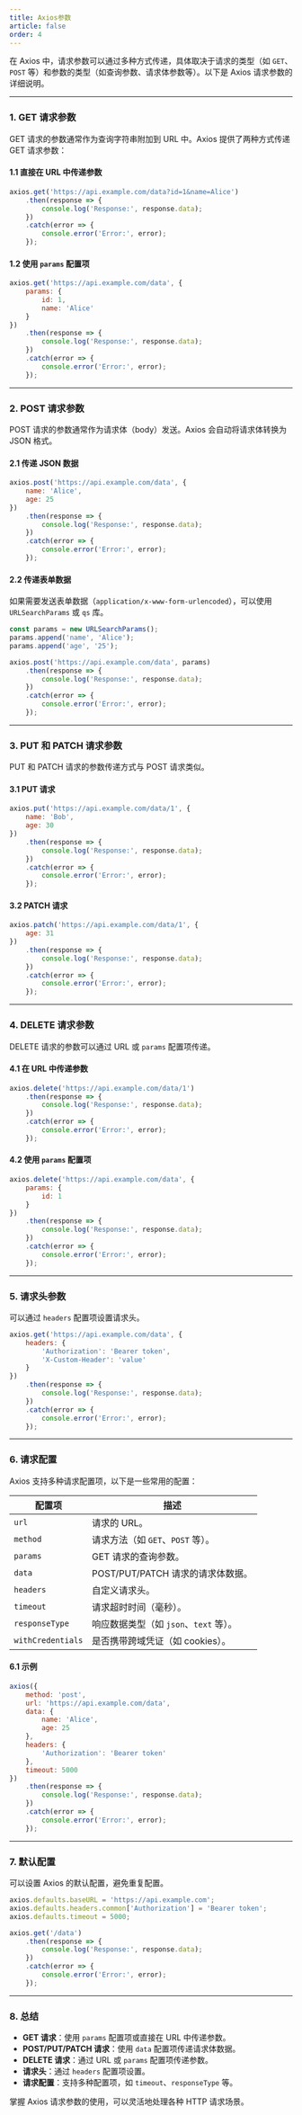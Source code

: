 ```yaml
---
title: Axios参数
article: false
order: 4
---
```


在 Axios 中，请求参数可以通过多种方式传递，具体取决于请求的类型（如 `GET`、`POST` 等）和参数的类型（如查询参数、请求体参数等）。以下是 Axios 请求参数的详细说明。

---

### **1. GET 请求参数**
GET 请求的参数通常作为查询字符串附加到 URL 中。Axios 提供了两种方式传递 GET 请求参数：

#### **1.1 直接在 URL 中传递参数**
```javascript
axios.get('https://api.example.com/data?id=1&name=Alice')
    .then(response => {
        console.log('Response:', response.data);
    })
    .catch(error => {
        console.error('Error:', error);
    });
```

#### **1.2 使用 `params` 配置项**
```javascript
axios.get('https://api.example.com/data', {
    params: {
        id: 1,
        name: 'Alice'
    }
})
    .then(response => {
        console.log('Response:', response.data);
    })
    .catch(error => {
        console.error('Error:', error);
    });
```

---

### **2. POST 请求参数**
POST 请求的参数通常作为请求体（body）发送。Axios 会自动将请求体转换为 JSON 格式。

#### **2.1 传递 JSON 数据**
```javascript
axios.post('https://api.example.com/data', {
    name: 'Alice',
    age: 25
})
    .then(response => {
        console.log('Response:', response.data);
    })
    .catch(error => {
        console.error('Error:', error);
    });
```

#### **2.2 传递表单数据**
如果需要发送表单数据（`application/x-www-form-urlencoded`），可以使用 `URLSearchParams` 或 `qs` 库。

```javascript
const params = new URLSearchParams();
params.append('name', 'Alice');
params.append('age', '25');

axios.post('https://api.example.com/data', params)
    .then(response => {
        console.log('Response:', response.data);
    })
    .catch(error => {
        console.error('Error:', error);
    });
```

---

### **3. PUT 和 PATCH 请求参数**
PUT 和 PATCH 请求的参数传递方式与 POST 请求类似。

#### **3.1 PUT 请求**
```javascript
axios.put('https://api.example.com/data/1', {
    name: 'Bob',
    age: 30
})
    .then(response => {
        console.log('Response:', response.data);
    })
    .catch(error => {
        console.error('Error:', error);
    });
```

#### **3.2 PATCH 请求**
```javascript
axios.patch('https://api.example.com/data/1', {
    age: 31
})
    .then(response => {
        console.log('Response:', response.data);
    })
    .catch(error => {
        console.error('Error:', error);
    });
```

---

### **4. DELETE 请求参数**
DELETE 请求的参数可以通过 URL 或 `params` 配置项传递。

#### **4.1 在 URL 中传递参数**
```javascript
axios.delete('https://api.example.com/data/1')
    .then(response => {
        console.log('Response:', response.data);
    })
    .catch(error => {
        console.error('Error:', error);
    });
```

#### **4.2 使用 `params` 配置项**
```javascript
axios.delete('https://api.example.com/data', {
    params: {
        id: 1
    }
})
    .then(response => {
        console.log('Response:', response.data);
    })
    .catch(error => {
        console.error('Error:', error);
    });
```

---

### **5. 请求头参数**
可以通过 `headers` 配置项设置请求头。

```javascript
axios.get('https://api.example.com/data', {
    headers: {
        'Authorization': 'Bearer token',
        'X-Custom-Header': 'value'
    }
})
    .then(response => {
        console.log('Response:', response.data);
    })
    .catch(error => {
        console.error('Error:', error);
    });
```

---

### **6. 请求配置**
Axios 支持多种请求配置项，以下是一些常用的配置：

| 配置项            | 描述                                   |
| ----------------- | -------------------------------------- |
| `url`             | 请求的 URL。                           |
| `method`          | 请求方法（如 `GET`、`POST` 等）。      |
| `params`          | GET 请求的查询参数。                   |
| `data`            | POST/PUT/PATCH 请求的请求体数据。      |
| `headers`         | 自定义请求头。                         |
| `timeout`         | 请求超时时间（毫秒）。                 |
| `responseType`    | 响应数据类型（如 `json`、`text` 等）。 |
| `withCredentials` | 是否携带跨域凭证（如 cookies）。       |

#### **6.1 示例**
```javascript
axios({
    method: 'post',
    url: 'https://api.example.com/data',
    data: {
        name: 'Alice',
        age: 25
    },
    headers: {
        'Authorization': 'Bearer token'
    },
    timeout: 5000
})
    .then(response => {
        console.log('Response:', response.data);
    })
    .catch(error => {
        console.error('Error:', error);
    });
```

---

### **7. 默认配置**
可以设置 Axios 的默认配置，避免重复配置。

```javascript
axios.defaults.baseURL = 'https://api.example.com';
axios.defaults.headers.common['Authorization'] = 'Bearer token';
axios.defaults.timeout = 5000;

axios.get('/data')
    .then(response => {
        console.log('Response:', response.data);
    })
    .catch(error => {
        console.error('Error:', error);
    });
```

---

### **8. 总结**
- **GET 请求**：使用 `params` 配置项或直接在 URL 中传递参数。
- **POST/PUT/PATCH 请求**：使用 `data` 配置项传递请求体数据。
- **DELETE 请求**：通过 URL 或 `params` 配置项传递参数。
- **请求头**：通过 `headers` 配置项设置。
- **请求配置**：支持多种配置项，如 `timeout`、`responseType` 等。

掌握 Axios 请求参数的使用，可以灵活地处理各种 HTTP 请求场景。
